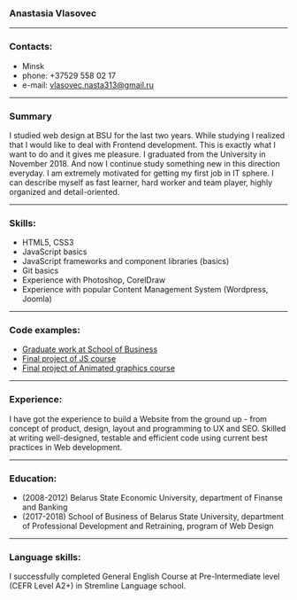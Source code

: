 ### Anastasia Vlasovec  
___  
  
### Contacts:  
 * Minsk
 * phone: +37529 558 02 17  
 * e-mail: vlasovec.nasta313@gmail.ru  
___  
  
### Summary  
I studied web design at BSU for the last two years. While studying I realized that I would like to deal with Frontend development. This is exactly what I want to do and it gives me pleasure. I graduated from the University in November 2018. And now I continue study something new in this direction everyday. I am extremely motivated for getting my first job in IT sphere. I can describe myself as fast learner, hard worker and team player, highly organized and detail-oriented.  
___  
  
### Skills:  
 * HTML5, CSS3  
 * JavaScript basics  
 * JavaScript frameworks and component libraries (basics)  
 * Git basics  
 * Experience with Photoshop, CorelDraw  
 * Experience with popular Content Management System (Wordpress, Joomla)  
___  
  
### Code examples:  
 * [Graduate work at School of Business](http://test.energopm.by/)  
 * [Final project of JS course](https://cloud.mail.ru/public/BYhn/ZhFXAyPX7)  
 * [Final project of Animated graphics course](https://cloud.mail.ru/public/4P5x/Gc6XwwhrM)  
___  
  
### Experience:  
I have got the experience to build a Website from the ground up - from concept of product, design, layout and programming to UX and SEO. Skilled at writing well-designed, testable and efficient code using current best practices in Web development.  
___  
  
### Education:  
 * (2008-2012) Belarus State Economic University, department of Finanse and Banking  
 * (2017-2018) School of Business of Belarus State University, department of Professional Development and Retraining, program of Web Design  
___  
  
### Language skills:  
I successfully completed General English Course at Pre-Intermediate level (CEFR Level A2+) in Stremline Language school.  
